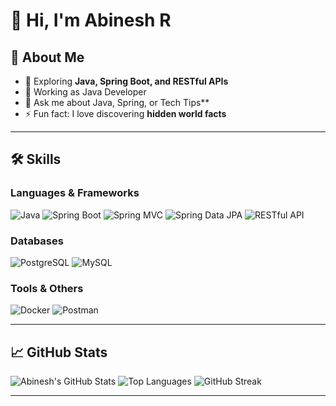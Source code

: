 # 👋 Hi, I'm Abinesh R

## 🚀 About Me
- 🔭 Exploring **Java, Spring Boot, and RESTful APIs**
- 🌱 Working as Java Developer
- 💬 Ask me about Java, Spring, or Tech Tips**
- ⚡ Fun fact: I love discovering **hidden world facts**

---

## 🛠️ Skills

### **Languages & Frameworks**
![Java](https://img.shields.io/badge/Java-ED8B00?style=for-the-badge&logo=java&logoColor=white)
![Spring Boot](https://img.shields.io/badge/Spring%20Boot-6DB33F?style=for-the-badge&logo=spring&logoColor=white)
![Spring MVC](https://img.shields.io/badge/Spring%20MVC-6DB33F?style=for-the-badge&logo=spring&logoColor=white)
![Spring Data JPA](https://img.shields.io/badge/Spring%20Data%20JPA-6DB33F?style=for-the-badge&logo=spring&logoColor=white)
![RESTful API](https://img.shields.io/badge/RESTful%20API-FF6C37?style=for-the-badge&logo=postman&logoColor=white)

### **Databases**
![PostgreSQL](https://img.shields.io/badge/PostgreSQL-316192?style=for-the-badge&logo=postgresql&logoColor=white)
![MySQL](https://img.shields.io/badge/MySQL-4479A1?style=for-the-badge&logo=mysql&logoColor=white)

### **Tools & Others**
![Docker](https://img.shields.io/badge/Docker-2496ED?style=for-the-badge&logo=docker&logoColor=white)
![Postman](https://img.shields.io/badge/Postman-FF6C37?style=for-the-badge&logo=postman&logoColor=white)

---

## 📈 GitHub Stats
![Abinesh's GitHub Stats](https://github-readme-stats.vercel.app/api?username=abinesh08&show_icons=true&theme=radical&count_private=true)
![Top Languages](https://github-readme-stats.vercel.app/api/top-langs/?username=abinesh08&layout=compact&theme=radical)
![GitHub Streak](https://github-readme-streak-stats.herokuapp.com/?user=abinesh08&theme=radical)


---
